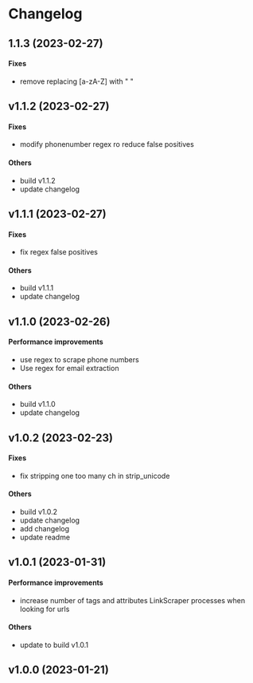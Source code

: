 # Changelog

## 1.1.3 (2023-02-27)

#### Fixes

* remove replacing [a-zA-Z] with " "


## v1.1.2 (2023-02-27)

#### Fixes

* modify phonenumber regex ro reduce false positives
#### Others

* build v1.1.2
* update changelog


## v1.1.1 (2023-02-27)

#### Fixes

* fix regex false positives
#### Others

* build v1.1.1
* update changelog


## v1.1.0 (2023-02-26)

#### Performance improvements

* use regex to scrape phone numbers
* Use regex for email extraction
#### Others

* build v1.1.0
* update changelog


## v1.0.2 (2023-02-23)

#### Fixes

* fix stripping one too many ch in strip_unicode
#### Others

* build v1.0.2
* update changelog
* add changelog
* update readme


## v1.0.1 (2023-01-31)

#### Performance improvements

* increase number of tags and attributes LinkScraper processes when looking for urls
#### Others

* update to build v1.0.1


## v1.0.0 (2023-01-21)
